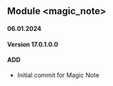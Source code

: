 ## Module <magic_note>

#### 06.01.2024
#### Version 17.0.1.0.0
#### ADD
- Initial commit for Magic Note
